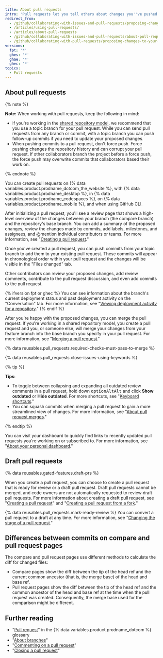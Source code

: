 ```yaml
---
title: About pull requests
intro: 'Pull requests let you tell others about changes you''ve pushed to a branch in a repository on {% data variables.product.product_name %}. Once a pull request is opened, you can discuss and review the potential changes with collaborators and add follow-up commits before your changes are merged into the base branch.'
redirect_from:
  - /github/collaborating-with-issues-and-pull-requests/proposing-changes-to-your-work-with-pull-requests/about-pull-requests
  - /articles/using-pull-requests/
  - /articles/about-pull-requests
  - /github/collaborating-with-issues-and-pull-requests/about-pull-requests
  - /github/collaborating-with-pull-requests/proposing-changes-to-your-work-with-pull-requests/about-pull-requests
versions:
  fpt: '*'
  ghes: '*'
  ghae: '*'
  ghec: '*'
topics:
  - Pull requests
---
```

## About pull requests

{% note %}

**Note:** When working with pull requests, keep the following in mind:
* If you're working in the [shared repository model](/pull-requests/collaborating-with-pull-requests/getting-started/about-collaborative-development-models), we recommend that you use a topic branch for your pull request. While you can send pull requests from any branch or commit, with a topic branch you can push follow-up commits if you need to update your proposed changes.
* When pushing commits to a pull request, don't force push. Force pushing changes the repository history and can corrupt your pull request. If other collaborators branch the project before a force push, the force push may overwrite commits that collaborators based their work on.

{% endnote %}

You can create pull requests on {% data variables.product.prodname_dotcom_the_website %}, with {% data variables.product.prodname_desktop %}, in {% data variables.product.prodname_codespaces %}, on {% data variables.product.prodname_mobile %}, and when using GitHub CLI.

After initializing a pull request, you'll see a review page that shows a high-level overview of the changes between your branch (the compare branch) and the repository's base branch. You can add a summary of the proposed changes, review the changes made by commits, add labels, milestones, and assignees, and @mention individual contributors or teams. For more information, see "[Creating a pull request](/articles/creating-a-pull-request)."

Once you've created a pull request, you can push commits from your topic branch to add them to your existing pull request. These commits will appear in chronological order within your pull request and the changes will be visible in the "Files changed" tab.

Other contributors can review your proposed changes, add review comments, contribute to the pull request discussion, and even add commits to the pull request.

{% ifversion fpt or ghec %}
You can see information about the branch's current deployment status and past deployment activity on the "Conversation" tab. For more information, see "[Viewing deployment activity for a repository](/repositories/viewing-activity-and-data-for-your-repository/viewing-deployment-activity-for-your-repository)."
{% endif %}

After you're happy with the proposed changes, you can merge the pull request. If you're working in a shared repository model, you create a pull request and you, or someone else, will merge your changes from your feature branch into the base branch you specify in your pull request. For more information, see "[Merging a pull request](/articles/merging-a-pull-request)."

{% data reusables.pull_requests.required-checks-must-pass-to-merge %}

{% data reusables.pull_requests.close-issues-using-keywords %}

{% tip %}

**Tips:**
- To toggle between collapsing and expanding all outdated review comments in a pull request, hold down <span class="platform-mac"><kbd>option</kbd></span><span class="platform-linux"><kbd>Alt</kbd></span><span class="platform-windows"><kbd>Alt</kbd></span> and click **Show outdated** or **Hide outdated**. For more shortcuts, see "[Keyboard shortcuts](/articles/keyboard-shortcuts)."
- You can squash commits when merging a pull request to gain a more streamlined view of changes. For more information, see "[About pull request merges](/pull-requests/collaborating-with-pull-requests/incorporating-changes-from-a-pull-request/about-pull-request-merges)."

{% endtip %}

You can visit your dashboard to quickly find links to recently updated pull requests you're working on or subscribed to. For more information, see "[About your personal dashboard](/articles/about-your-personal-dashboard)."

## Draft pull requests

{% data reusables.gated-features.draft-prs %}

When you create a pull request, you can choose to create a pull request that is ready for review or a draft pull request. Draft pull requests cannot be merged, and code owners are not automatically requested to review draft pull requests. For more information about creating a draft pull request, see "[Creating a pull request](/articles/creating-a-pull-request)" and "[Creating a pull request from a fork](/pull-requests/collaborating-with-pull-requests/proposing-changes-to-your-work-with-pull-requests/creating-a-pull-request-from-a-fork)."

{% data reusables.pull_requests.mark-ready-review %} You can convert a pull request to a draft at any time. For more information, see "[Changing the stage of a pull request](/pull-requests/collaborating-with-pull-requests/proposing-changes-to-your-work-with-pull-requests/changing-the-stage-of-a-pull-request)."

## Differences between commits on compare and pull request pages

The compare and pull request pages use different methods to calculate the diff for changed files:

- Compare pages show the diff between the tip of the head ref and the current common ancestor (that is, the merge base) of the head and base ref.
- Pull request pages show the diff between the tip of the head ref and the common ancestor of the head and base ref at the time when the pull request was created. Consequently, the merge base used for the comparison might be different.

## Further reading

- "[Pull request](/articles/github-glossary/#pull-request)" in the {% data variables.product.prodname_dotcom %} glossary
- "[About branches](/pull-requests/collaborating-with-pull-requests/proposing-changes-to-your-work-with-pull-requests/about-branches)"
- "[Commenting on a pull request](/pull-requests/collaborating-with-pull-requests/reviewing-changes-in-pull-requests/commenting-on-a-pull-request)"
- "[Closing a pull request](/pull-requests/collaborating-with-pull-requests/incorporating-changes-from-a-pull-request/closing-a-pull-request)"
